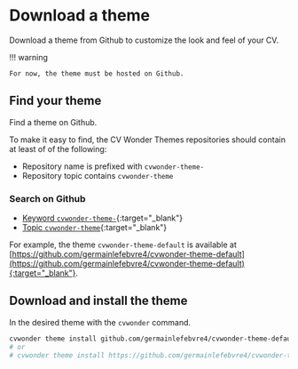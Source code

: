 # Download a theme

Download a theme from Github to customize the look and feel of your CV.

!!! warning

    For now, the theme must be hosted on Github.

## Find your theme

Find a theme on Github.

To make it easy to find, the CV Wonder Themes repositories should contain at least of of the following:

* Repository name is prefixed with `cvwonder-theme-`
* Repository topic contains `cvwonder-theme`

### Search on Github

* [Keyword `cvwonder-theme-`](https://github.com/search?q=cvwonder-theme-&type=repositories){:target="_blank"}
* [Topic `cvwonder-theme`](https://github.com/topics/cvwonder-theme){:target="_blank"}

For example, the theme `cvwonder-theme-default` is available at [https://github.com/germainlefebvre4/cvwonder-theme-default](https://github.com/germainlefebvre4/cvwonder-theme-default){:target="_blank"}.

## Download and install the theme

In the desired theme with the `cvwonder` command.

```bash <!-- markdownlint-disable MD046 -->
cvwonder theme install github.com/germainlefebvre4/cvwonder-theme-default
# or
# cvwonder theme install https://github.com/germainlefebvre4/cvwonder-theme-default
```
